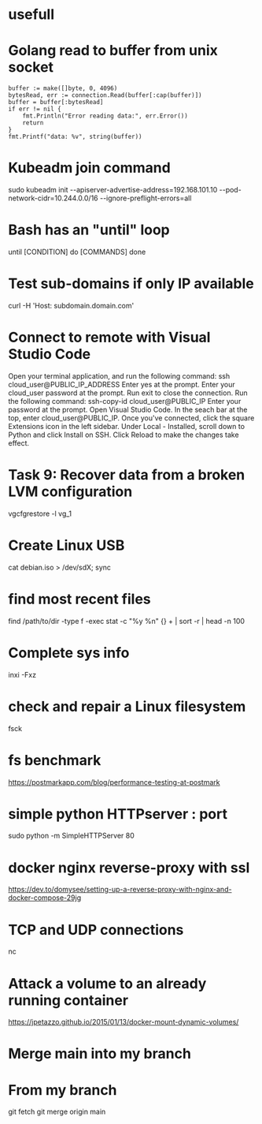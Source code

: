 # usefull

# Golang read to buffer from unix socket
	buffer := make([]byte, 0, 4096)
	bytesRead, err := connection.Read(buffer[:cap(buffer)])
	buffer = buffer[:bytesRead]
	if err != nil {
		fmt.Println("Error reading data:", err.Error())
		return
	}
	fmt.Printf("data: %v", string(buffer))

# Kubeadm join command
sudo kubeadm init --apiserver-advertise-address=192.168.101.10 --pod-network-cidr=10.244.0.0/16 --ignore-preflight-errors=all



# Bash has an "until" loop
until [CONDITION]
do
  [COMMANDS]
done


# Test sub-domains if only IP available
curl <IP> -H 'Host: subdomain.domain.com'

# Connect to remote with Visual Studio Code 

Open your terminal application, and run the following command:
ssh cloud_user@PUBLIC_IP_ADDRESS
Enter yes at the prompt.
Enter your cloud_user password at the prompt.
Run exit to close the connection.
Run the following command:
ssh-copy-id cloud_user@PUBLIC_IP
Enter your password at the prompt.
Open Visual Studio Code.
In the seach bar at the top, enter cloud_user@PUBLIC_IP.
Once you've connected, click the square Extensions icon in the left sidebar.
Under Local - Installed, scroll down to Python and click Install on SSH.
Click Reload to make the changes take effect.

# Task 9: Recover data from a broken LVM configuration
vgcfgrestore -l vg_1

# Create Linux USB
cat debian.iso > /dev/sdX; sync


# find most recent files 
find /path/to/dir -type f -exec stat -c "%y %n" {} + | sort -r | head -n 100 

# Complete sys info
inxi -Fxz

# check and repair a Linux filesystem

fsck

# fs benchmark
https://postmarkapp.com/blog/performance-testing-at-postmark

# simple python HTTPserver : port 
sudo python -m SimpleHTTPServer 80

# docker nginx reverse-proxy with ssl
https://dev.to/domysee/setting-up-a-reverse-proxy-with-nginx-and-docker-compose-29jg

# TCP and UDP connections
nc

# Attack a volume to an already running container
https://jpetazzo.github.io/2015/01/13/docker-mount-dynamic-volumes/

# Merge main into my branch
# From my branch
git fetch
git merge origin main

